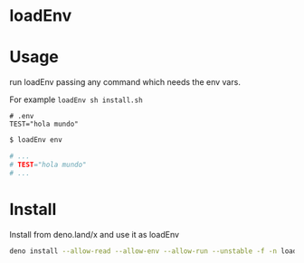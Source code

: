 # loadEnv

# Usage

run loadEnv passing any command which needs the env vars.

For example `loadEnv sh install.sh`


```.env
# .env
TEST="hola mundo"
```
```sh
$ loadEnv env

# ...
# TEST="hola mundo"
# ...
```

# Install

Install from deno.land/x and use it as loadEnv
```sh
deno install --allow-read --allow-env --allow-run --unstable -f -n loadEnv https://deno.land/x/load_env_files/main.ts
```
